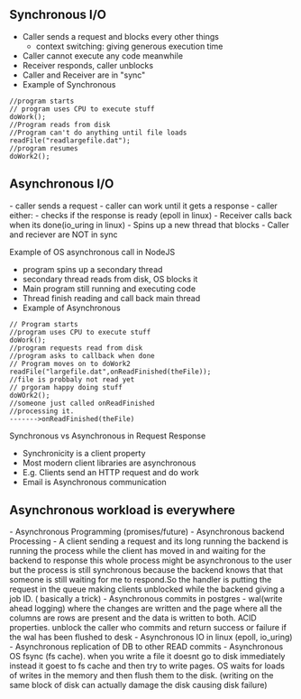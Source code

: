 
<h2> Synchronous I/O </h2>

- Caller sends a request and blocks every other things
	- context switching: giving generous execution time
- Caller cannot execute any code meanwhile
- Receiver responds, caller unblocks
- Caller and Receiver are in "sync" 
- Example of Synchronous 
```
//program starts
// program uses CPU to execute stuff
doWork();
//Program reads from disk
//Program can't do anything until file loads
readFile("readlargefile.dat");
//program resumes
doWork2();
```


<h2> Asynchronous I/O </h2>
- caller sends a request
- caller can work until it gets a response
- caller either:
	- checks if the response is ready (epoll in linux)
	- Receiver calls back when its done(io_uring in linux)
	- Spins up a new thread that blocks
- Caller and reciever are NOT in sync

Example of OS asynchronous call in NodeJS
- program spins up a  secondary thread
- secondary thread reads from disk,  OS blocks it
- Main program still running and executing code
- Thread finish reading and call back main thread
- Example of Asynchronous
```
// Program starts
//program uses CPU to execute stuff
doWork();
//program requests read from disk
//program asks to callback when done
// Program moves on to doWork2
readFile("largefile.dat",onReadFinished(theFile));
//file is probbaly not read yet
// prgoram happy doing stuff
doWOrk2();
//someone just called onReadFinished
//processing it.
------->onReadFinished(theFile)
```

Synchronous vs Asynchronous in Request Response

- Synchronicity is a client property 
- Most modern client libraries are asynchronous
- E.g. Clients send an HTTP request and do work
- Email is Asynchronous communication

<h2> Asynchronous workload is everywhere </h2>
- Asynchronous Programming (promises/future)
- Asynchronous backend Processing
	- A client sending a request and its long running the backend is running the process while the client has moved in and waiting for the backend to response this whole process might be asynchronous to the user but the process is still synchronous because the backend knows that that someone is still waiting for me to respond.So the handler is putting the request in the queue making clients unblocked while the backend giving a job ID. ( basically a trick)
- Asynchronous commits in postgres
	- wal(write ahead logging) where  the changes are written and the page where all the columns are rows are present and the data is written to both. ACID properties. unblock the caller who commits and return success or failure if the wal has been flushed to desk
- Asynchronous IO in linux (epoll, io_uring)
- Asynchronous replication of DB to other READ commits
- Asynchronous OS fsync (fs cache). when you write a file it doesnt go to disk immediately instead it goest to fs cache  and then try to write pages. OS waits for loads of writes in the memory and then flush them to the disk. (writing on the same block of disk can actually damage the disk causing disk failure)